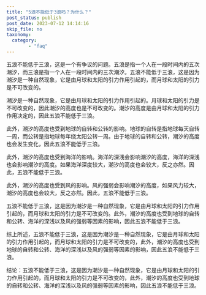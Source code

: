 ```yaml
---
title: "5浪不能低于3浪吗？为什么？"
post_status: publish
post_date: 2023-07-12 14:14:16
skip_file: no
taxonomy:
  category:
        - "faq"
---
```


五浪不能低于三浪，这是一个有争议的问题。五浪是指一个人在一段时间内的五次潮汐，而三浪是指一个人在一段时间内的三次潮汐。五浪不能低于三浪，这是因为潮汐是一种自然现象，它是由月球和太阳的引力作用引起的，而月球和太阳的引力是不可改变的。

潮汐是一种自然现象，它是由月球和太阳的引力作用引起的。月球和太阳的引力是不可改变的，因此潮汐的高度也是不可改变的。潮汐的高度是由月球和太阳的引力作用决定的，因此五浪不能低于三浪。

此外，潮汐的高度也受到地球的自转和公转的影响。地球的自转是指地球每天自转一周，而公转是指地球每年绕太阳公转一周。由于地球的自转和公转，潮汐的高度也会发生变化，因此五浪不能低于三浪。

此外，潮汐的高度也受到海洋的影响。海洋的深浅会影响潮汐的高度，海洋的深浅也会影响潮汐的高度。如果海洋深度较大，潮汐的高度也会较大，反之亦然。因此，五浪不能低于三浪。

此外，潮汐的高度也受到风的影响。风的强弱会影响潮汐的高度，如果风力较大，潮汐的高度也会较大，反之亦然。因此，五浪不能低于三浪。

五浪不能低于三浪，这是因为潮汐是一种自然现象，它是由月球和太阳的引力作用引起的，而月球和太阳的引力是不可改变的。此外，潮汐的高度也受到地球的自转和公转、海洋的深浅以及风的强弱等因素的影响，因此五浪不能低于三浪。

综上所述，五浪不能低于三浪，这是因为潮汐是一种自然现象，它是由月球和太阳的引力作用引起的，而月球和太阳的引力是不可改变的，此外，潮汐的高度也受到地球的自转和公转、海洋的深浅以及风的强弱等因素的影响，因此五浪不能低于三浪。

结论：五浪不能低于三浪，这是因为潮汐是一种自然现象，它是由月球和太阳的引力作用引起的，而月球和太阳的引力是不可改变的，此外，潮汐的高度也受到地球的自转和公转、海洋的深浅以及风的强弱等因素的影响，因此五浪不能低于三浪。
